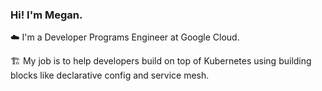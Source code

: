 
### Hi! I'm Megan.

☁️ I'm a Developer Programs Engineer at Google Cloud. 

🏗 My job is to help developers build on top of Kubernetes using building blocks like declarative config and service mesh.
